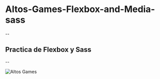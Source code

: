 # Altos-Games-Flexbox-and-Media-sass
--
## Practica de Flexbox y Sass
--

![Altos Games](https://i.postimg.cc/ZKpNcfLM/altos.jpg)
